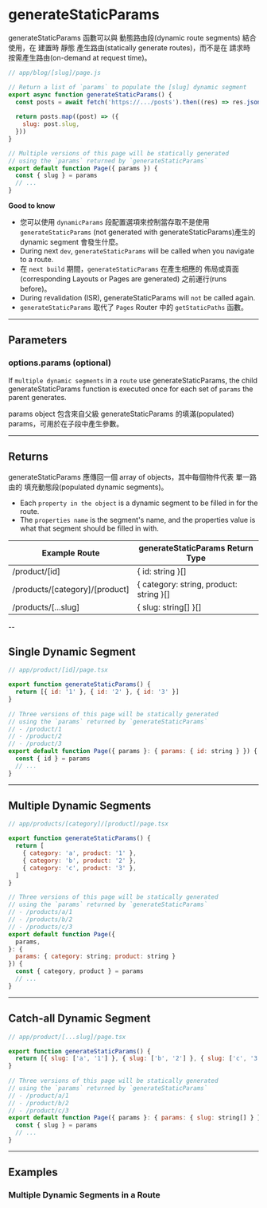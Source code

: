 # generateStaticParams
generateStaticParams 函數可以與 動態路由段(dynamic route segments) 結合使用，在 建置時 靜態 產生路由(statically generate routes)，而不是在 請求時 按需產生路由(on-demand at request time)。

```js
// app/blog/[slug]/page.js

// Return a list of `params` to populate the [slug] dynamic segment
export async function generateStaticParams() {
  const posts = await fetch('https://.../posts').then((res) => res.json())
 
  return posts.map((post) => ({
    slug: post.slug,
  }))
}

// Multiple versions of this page will be statically generated
// using the `params` returned by `generateStaticParams`
export default function Page({ params }) {
  const { slug } = params
  // ...
}
```

**Good to know**
- 您可以使用 `dynamicParams` 段配置選項來控制當存取不是使用 `generateStaticParams` (not generated with generateStaticParams)產生的 dynamic segment 會發生什麼。
- During next `dev`, `generateStaticParams` will be called when you navigate to a route.
- 在 `next build` 期間，`generateStaticParams` 在產生相應的 佈局或頁面(corresponding Layouts or Pages are generated) 之前運行(runs before)。
- During revalidation (ISR), generateStaticParams will `not` be called again.
- `generateStaticParams` 取代了 `Pages` Router 中的 `getStaticPaths` 函數。

---

## Parameters
### options.params (optional)

If `multiple dynamic segments` in a `route` use generateStaticParams, the child generateStaticParams function is executed once for each set of `params` the parent generates.

params object 包含來自父級 generateStaticParams 的填滿(populated) params，可用於在子段中產生參數。

---

## Returns
generateStaticParams 應傳回一個 array of objects，其中每個物件代表 單一路由的 填充動態段(populated dynamic segments)。

- Each `property in the object` is a dynamic segment to be filled in for the route.
- The `properties name` is the segment's name, and the properties value is what that segment should be filled in with.

|  Example Route                  |    generateStaticParams Return Type     |
|  -----------------------------  | --------------------------------------  |
| /product/[id]                   | { id: string }[]                        |
| /products/[category]/[product]  | { category: string, product: string }[] |
| /products/[...slug]             | { slug: string[] }[]                    |

--

## Single Dynamic Segment

```js
// app/product/[id]/page.tsx

export function generateStaticParams() {
  return [{ id: '1' }, { id: '2' }, { id: '3' }]
}
 
// Three versions of this page will be statically generated
// using the `params` returned by `generateStaticParams`
// - /product/1
// - /product/2
// - /product/3
export default function Page({ params }: { params: { id: string } }) {
  const { id } = params
  // ...
}

```

---

## Multiple Dynamic Segments

```js
// app/products/[category]/[product]/page.tsx

export function generateStaticParams() {
  return [
    { category: 'a', product: '1' },
    { category: 'b', product: '2' },
    { category: 'c', product: '3' },
  ]
}

// Three versions of this page will be statically generated
// using the `params` returned by `generateStaticParams`
// - /products/a/1
// - /products/b/2
// - /products/c/3
export default function Page({
  params,
}: {
  params: { category: string; product: string }
}) {
  const { category, product } = params
  // ...
}

```

---

## Catch-all Dynamic Segment

```js
// app/product/[...slug]/page.tsx

export function generateStaticParams() {
  return [{ slug: ['a', '1'] }, { slug: ['b', '2'] }, { slug: ['c', '3'] }]
}
 
// Three versions of this page will be statically generated
// using the `params` returned by `generateStaticParams`
// - /product/a/1
// - /product/b/2
// - /product/c/3
export default function Page({ params }: { params: { slug: string[] } }) {
  const { slug } = params
  // ...
}

```

---

## Examples

### Multiple Dynamic Segments in a Route















